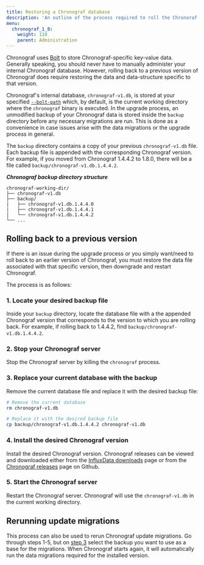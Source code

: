 ```yaml
---
title: Restoring a Chronograf database
description: 'An outline of the process required to roll the Chronoraf internal database back to a previous version and/or rerun update migrations.'
menu:
  chronograf_1_8:
    weight: 110
    parent: Administration
---
```


Chronograf uses [Bolt](https://github.com/boltdb/bolt) to store Chronograf-specific key-value data.
Generally speaking, you should never have to manually administer your internal Chronograf database.
However, rolling back to a previous version of Chronograf does require restoring
the data and data-structure specific to that version.

Chronograf's internal database, `chronograf-v1.db`, is stored at your specified
[`--bolt-path`](/chronograf/v1.8/administration/config-options/#bolt-path-b) which,
by default, is the current working directory where the `chronograf` binary is executed.
In the upgrade process, an unmodified backup of your Chronograf data is stored inside the
`backup` directory before any necessary migrations are run.
This is done as a convenience in case issues arise with the data migrations
or the upgrade process in general.

The `backup` directory contains a copy of your previous `chronograf-v1.db` file.
Each backup file is appended with the corresponding Chronograf version.
For example, if you moved from Chronograf 1.4.4.2 to 1.8.0, there will be a
file called `backup/chronograf-v1.db.1.4.4.2`.

_**Chronograf backup directory structure**_
```
chronograf-working-dir/
├── chronograf-v1.db
├── backup/
|   ├── chronograf-v1.db.1.4.4.0
|   ├── chronograf-v1.db.1.4.4.1
|   └── chronograf-v1.db.1.4.4.2
└── ...
```

## Rolling back to a previous version
If there is an issue during the upgrade process or you simply want/need to roll
back to an earlier version of Chronograf, you must restore the data file
associated with that specific version, then downgrade and restart Chronograf.

The process is as follows:

### 1. Locate your desired backup file
Inside your `backup` directory, locate the database file with a the appended Chronograf
version that corresponds to the version to which you are rolling back.
For example, if rolling back to 1.4.4.2, find `backup/chronograf-v1.db.1.4.4.2`.

### 2. Stop your Chronograf server
Stop the Chronograf server by killing the `chronograf` process.

### 3. Replace your current database with the backup
Remove the current database file and replace it with the desired backup file:

```bash
# Remove the current database
rm chronograf-v1.db

# Replace it with the desired backup file
cp backup/chronograf-v1.db.1.4.4.2 chronograf-v1.db
```

### 4. Install the desired Chronograf version
Install the desired Chronograf version.
Chronograf releases can be viewed and downloaded either from the
[InfluxData downloads](https://portal.influxdata.com/downloads)
page or from the [Chronograf releases](https://github.com/influxdata/chronograf/releases)
page on Github.

### 5. Start the Chronograf server
Restart the Chronograf server.
Chronograf will use the `chronograf-v1.db` in the current working directory.

## Rerunning update migrations
This process can also be used to rerun Chronograf update migrations.
Go through steps 1-5, but on [step 3](#3-replace-your-current-database-with-the-backup)
select the backup you want to use as a base for the migrations.
When Chronograf starts again, it will automatically run the data migrations
required for the installed version.
